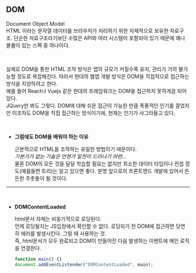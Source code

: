 ## DOM

Document Object Model  
HTML 이라는 문자열 데이터를 브라우저가 처리하기 위한 자체적으로 보유한 자료구조. 단순한 자료구조라기보단 수많은 API와 여러 시스템이 포함되어 있기 때문에 꽤나 볼륨이 있는 스펙 중 하나이다.

<br>

실제로 DOM을 통한 HTML 조작 방식은 앱의 규모가 커질수록 유지, 관리가 거의 불가능할 정도로 복잡해진다. 따라서 현대의 웹앱 개발 방식은 DOM을 직접적으로 접근하는 방식을 지양하려고 한다.  
예를 들어 React나 Vuejs 같은 현대의 프레임워크는 DOM을 접근하지 못하게끔 되어있다.  
JQuery만 봐도 그렇다. DOM에 대해 쉬운 접근이 가능한 만큼 폭풍적인 인기를 끌었지만 이조차도 DOM을 직접 접근하는 방식이기에, 현재는 인기가 사그라들고 있다.

<br>

- **그럼에도 DOM을 배워야 하는 이유**

  근본적으로 HTML을 조작하는 유일한 방법이기 때문이다.  
  _기본기가 없는 기술은 언젠가 밑천이 드러나기 마련..._  
  물론 DOM의 모든 것을 달달 학습할 필요는 없지만 최소한 데이터 타입이나 컨셉 정도(예를들면 트리)는 알고 있으면 좋다. 분명 앞으로의 프론트엔드 개발에 있어서 든든한 주춧돌이 될 것이다.

---

<br>

- **DOMContentLoaded**

  html문서 자체는 비동기적으로 로딩된다.  
  언제 로딩될지는 JS입장에서 확인할 수 없다. 로딩되기 전 DOM에 접근하면 당연히 에러를 발생시킨다. 그럴 때 사용하는 것.  
  즉, html문서가 모두 완료되고 DOM이 만들어진 다음 발생하는 이벤트에 메인 로직을 연결한다.

  ```ts
  function main() {}
  document.addEventListender("DOMContentLoaded", main);
  ```
